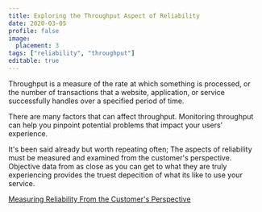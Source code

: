 ```yaml
---
title: Exploring the Throughput Aspect of Reliability
date: 2020-03-05
profile: false
image:
  placement: 3
tags: ["reliability", "throughput"]
editable: true
---
```


Throughput is a measure of the rate at which something is processed, or the number of transactions that a website, application, or service successfully handles over a specified period of time.

There are many factors that can affect throughput. Monitoring throughput can help you pinpoint potential problems that impact your users’ experience.

It's been said already but worth repeating often; The aspects of reliability must be measured and examined from the customer's perspective. Objective data from as close as you can get to what they are truly experiencing provides the truest depecition of what its like to use your service.

[Measuring Reliability From the Customer's Perspective](/post/measuring-reliability-from-the-customers-perspective/)
